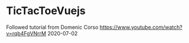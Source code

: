 # TicTacToeVuejs

Followed tutorial from Domenic Corso https://www.youtube.com/watch?v=rqb4FgVNrrM 2020-07-02 
